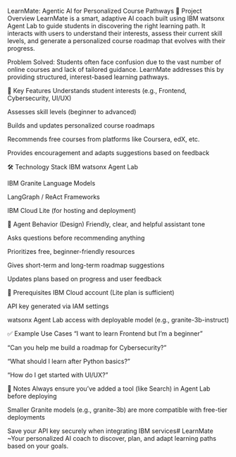 LearnMate: Agentic AI for Personalized Course Pathways
🚀 Project Overview
LearnMate is a smart, adaptive AI coach built using IBM watsonx Agent Lab to guide students in discovering the right learning path. It interacts with users to understand their interests, assess their current skill levels, and generate a personalized course roadmap that evolves with their progress.

Problem Solved: Students often face confusion due to the vast number of online courses and lack of tailored guidance. LearnMate addresses this by providing structured, interest-based learning pathways.

🎯 Key Features
Understands student interests (e.g., Frontend, Cybersecurity, UI/UX)

Assesses skill levels (beginner to advanced)

Builds and updates personalized course roadmaps

Recommends free courses from platforms like Coursera, edX, etc.

Provides encouragement and adapts suggestions based on feedback

🛠️ Technology Stack
IBM watsonx Agent Lab

IBM Granite Language Models

LangGraph / ReAct Frameworks

IBM Cloud Lite (for hosting and deployment)

🧠 Agent Behavior (Design)
Friendly, clear, and helpful assistant tone

Asks questions before recommending anything

Prioritizes free, beginner-friendly resources

Gives short-term and long-term roadmap suggestions

Updates plans based on progress and user feedback

🔐 Prerequisites
IBM Cloud account (Lite plan is sufficient)

API key generated via IAM settings

watsonx Agent Lab access with deployable model (e.g., granite-3b-instruct)

✅ Example Use Cases
“I want to learn Frontend but I’m a beginner”

“Can you help me build a roadmap for Cybersecurity?”

“What should I learn after Python basics?”

“How do I get started with UI/UX?”

📌 Notes
Always ensure you’ve added a tool (like Search) in Agent Lab before deploying

Smaller Granite models (e.g., granite-3b) are more compatible with free-tier deployments

Save your API key securely when integrating IBM services# LearnMate
~Your personalized AI coach to discover, plan, and adapt learning paths based on your goals.
